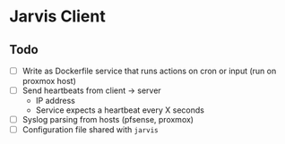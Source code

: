 # Jarvis Client

## Todo
- [ ] Write as Dockerfile service that runs actions on cron or input (run on proxmox host)
- [ ] Send heartbeats from client -> server
    - IP address
    - Service expects a heartbeat every X seconds
- [ ] Syslog parsing from hosts (pfsense, proxmox)
- [ ] Configuration file shared with `jarvis`